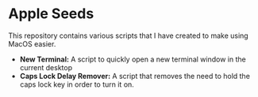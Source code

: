 # Apple Seeds
This repository contains various scripts that I have created to make using MacOS easier.

- **New Terminal:** A script to quickly open a new terminal window in the current desktop
- **Caps Lock Delay Remover:** A script that removes the need to hold the caps lock key in order to turn it on.
